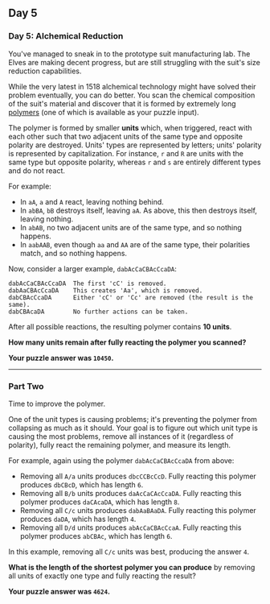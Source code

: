 ## Day 5

### Day 5: Alchemical Reduction

You've managed to sneak in to the prototype suit manufacturing lab. The Elves 
are making decent progress, but are still struggling with the suit's size reduction 
capabilities.

While the very latest in 1518 alchemical technology might have solved their problem 
eventually, you can do better. You scan the chemical composition of the suit's material 
and discover that it is formed by extremely long  [polymers](https://en.wikipedia.org/wiki/Polymer) 
(one of which is available as  your puzzle input).

The polymer is formed by smaller **units** which, when triggered, react with each other 
such that two adjacent units of the same type and opposite polarity are destroyed. 
Units' types are represented by letters; units' polarity is represented by capitalization. 
For instance, `r` and `R` are units with the same type but opposite polarity, whereas `r` 
and `s` are entirely different types and do not react.

For example:

- In `aA`, `a` and `A` react, leaving nothing behind.
- In `abBA`, `bB` destroys itself, leaving `aA`. As above, this then destroys itself, leaving nothing.
- In `abAB`, no two adjacent units are of the same type, and so nothing happens.
- In `aabAAB`, even though `aa` and `AA` are of the same type, their polarities match, and so nothing happens.

Now, consider a larger example, `dabAcCaCBAcCcaDA`:

```
dabAcCaCBAcCcaDA  The first 'cC' is removed.
dabAaCBAcCcaDA    This creates 'Aa', which is removed.
dabCBAcCcaDA      Either 'cC' or 'Cc' are removed (the result is the same).
dabCBAcaDA        No further actions can be taken.
```

After all possible reactions, the resulting polymer contains **10 units**.

**How many units remain after fully reacting the polymer you scanned?**

**Your puzzle answer was `10450`.**

----

### Part Two

Time to improve the polymer.

One of the unit types is causing problems; it's preventing the polymer from collapsing 
as much as it should. Your goal is to figure out which unit type is causing the most 
problems, remove all instances of it (regardless of polarity), fully react the remaining 
polymer, and measure its length.

For example, again using the polymer `dabAcCaCBAcCcaDA` from above:

- Removing all `A/a` units produces `dbcCCBcCcD`. Fully reacting this polymer produces `dbCBcD`, which has length `6`.
- Removing all `B/b` units produces `daAcCaCAcCcaDA`. Fully reacting this polymer produces `daCAcaDA`, which has length `8`.
- Removing all `C/c` units produces `dabAaBAaDA`. Fully reacting this polymer produces `daDA`, which has length `4`.
- Removing all `D/d` units produces `abAcCaCBAcCcaA`. Fully reacting this polymer produces `abCBAc`, which has length `6`.

In this example, removing all `C/c` units was best, producing the answer `4`.

**What is the length of the shortest polymer you can produce** by removing all 
units of exactly one type and fully reacting the result?

**Your puzzle answer was `4624`.**
